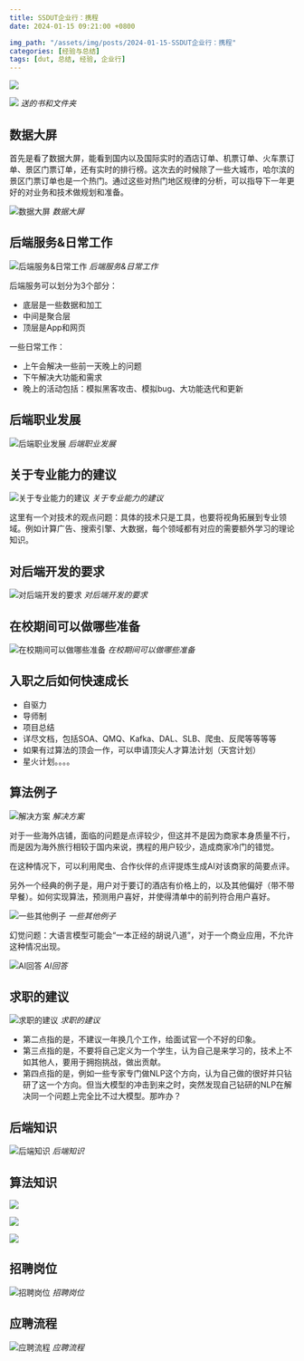```yaml
---
title: SSDUT企业行：携程
date: 2024-01-15 09:21:00 +0800

img_path: "/assets/img/posts/2024-01-15-SSDUT企业行：携程"
categories: [经验与总结]
tags: [dut, 总结, 经验, 企业行]
---
```


![](1.jpg)

![](18.jpg)
_送的书和文件夹_

## 数据大屏

首先是看了数据大屏，能看到国内以及国际实时的酒店订单、机票订单、火车票订单、景区门票订单，还有实时的排行榜。这次去的时候除了一些大城市，哈尔滨的景区门票订单也是一个热门。通过这些对热门地区规律的分析，可以指导下一年更好的对业务和技术做规划和准备。

![数据大屏](2.jpg)
_数据大屏_

## 后端服务&日常工作

![后端服务&日常工作](3.jpg)
_后端服务&日常工作_

后端服务可以划分为3个部分：

- 底层是一些数据和加工
- 中间是聚合层
- 顶层是App和网页

一些日常工作：

- 上午会解决一些前一天晚上的问题
- 下午解决大功能和需求
- 晚上的活动包括：模拟黑客攻击、模拟bug、大功能迭代和更新

## 后端职业发展

![后端职业发展](4.jpg)
_后端职业发展_

## 关于专业能力的建议

![关于专业能力的建议](5.jpg)
_关于专业能力的建议_

这里有一个对技术的观点问题：具体的技术只是工具，也要将视角拓展到专业领域。例如计算广告、搜索引擎、大数据，每个领域都有对应的需要额外学习的理论知识。

## 对后端开发的要求

![对后端开发的要求](6.jpg)
_对后端开发的要求_

## 在校期间可以做哪些准备

![在校期间可以做哪些准备](7.jpg)
_在校期间可以做哪些准备_

## 入职之后如何快速成长

- 自驱力
- 导师制
- 项目总结
- 详尽文档，包括SOA、QMQ、Kafka、DAL、SLB、爬虫、反爬等等等等
- 如果有过算法的顶会一作，可以申请顶尖人才算法计划（天宫计划）
- 星火计划。。。。

## 算法例子

![解决方案](8.jpg)
_解决方案_

对于一些海外店铺，面临的问题是点评较少，但这并不是因为商家本身质量不行，而是因为海外旅行相较于国内来说，携程的用户较少，造成商家冷门的错觉。

在这种情况下，可以利用爬虫、合作伙伴的点评提炼生成AI对该商家的简要点评。

另外一个经典的例子是，用户对于要订的酒店有价格上的，以及其他偏好（带不带早餐）。如何实现算法，预测用户喜好，并使得清单中的前列符合用户喜好。

![一些其他例子](9.jpg)
_一些其他例子_

幻觉问题：大语言模型可能会“一本正经的胡说八道”，对于一个商业应用，不允许这种情况出现。

![AI回答](11.jpg)
_AI回答_

## 求职的建议

![求职的建议](10.jpg)
_求职的建议_

- 第二点指的是，不建议一年换几个工作，给面试官一个不好的印象。
- 第三点指的是，不要将自己定义为一个学生，认为自己是来学习的，技术上不如其他人，要用于拥抱挑战，做出贡献。
- 第四点指的是，例如一些专家专门做NLP这个方向，认为自己做的很好并只钻研了这一个方向。但当大模型的冲击到来之时，突然发现自己钻研的NLP在解决同一个问题上完全比不过大模型。那咋办？

## 后端知识

![后端知识](12.jpg)
_后端知识_

## 算法知识

![](17.jpg)

![](16.jpg)

![](15.jpg)

## 招聘岗位

![招聘岗位](13.jpg)
_招聘岗位_

## 应聘流程

![应聘流程](14.jpg)
_应聘流程_
